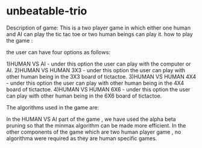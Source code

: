 # unbeatable-trio
Description of game:
This is a two player game in which either one human and AI can play the tic tac toe or two human beings can play it.
how to play the game :

the user can have four options as follows:

1)HUMAN VS AI - under this option the user can play with the computer or AI.
2)HUMAN VS HUMAN 3X3 - under this option the user can play with other human being in the 3X3 board of tictactoe.
3)HUMAN VS HUMAN 4X4 - under this option the user can play with other human being in the 4X4 board of tictactoe.
4)HUMAN VS HUMAN 6X6 - under this option the user can play with other human being in the 6X6 board of tictactoe.

The algorithms used in the game are:

In the HUMAN VS AI part of the game , we have used the alpha beta pruning so that the minmax algorithm can be made more efficient.
In the other components of the game which are two human player game , no algorithma were required as they are human specific games.
